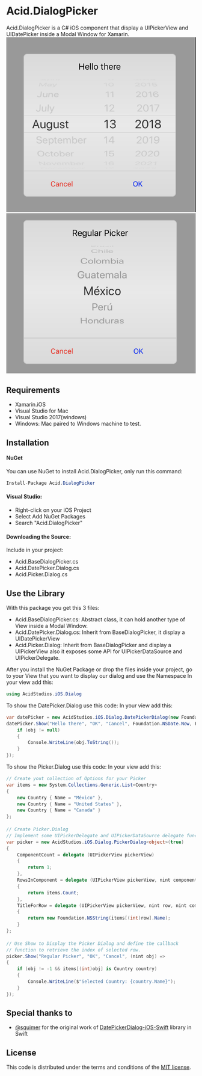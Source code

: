 # Acid.DialogPicker
Acid.DialogPicker is a C# iOS component that display a UIPickerView and UIDatePicker inside a Modal Window for Xamarin.
[![Date Picker](https://github.com/acidstudios/acid.dialogpicker/raw/master/images/datepicker.png)](https://github.com/acidstudios/acid.dialogpicker/tree/master/images)
[![Regular Picker](https://github.com/acidstudios/acid.dialogpicker/raw/master/images/picker.png)](https://github.com/acidstudios/acid.dialogpicker/tree/master/images)



## Requirements
* Xamarin.iOS
* Visual Studio for Mac
* Visual Studio 2017(windows)
* Windows: Mac paired to Windows machine to test.

## Installation
#### NuGet
You can use NuGet to install Acid.DialogPicker, only run this command:
```csharp
Install-Package Acid.DialogPicker
```
#### Visual Studio:
* Right-click on your iOS Project
* Select Add NuGet Packages
* Search "Acid.DialogPicker"

#### Downloading the Source:
Include in your project: 
* Acid.BaseDialogPicker.cs
* Acid.DatePicker.Dialog.cs
* Acid.Picker.Dialog.cs

## Use the Library
With this package you get this 3 files:
* Acid.BaseDialogPicker.cs: Abstract class, it can hold another type of View inside a Modal Window.
* Acid.DatePicker.Dialog.cs: Inherit from BaseDialogPicker, it display a UIDatePickerView
* Acid.Picker.Dialog: Inherit from BaseDialogPicker and display a UIPickerView also it exposes some API for UIPickerDataSource and UIPickerDelegate.

After you install the NuGet Package or drop the files inside your project, go to your View that you want to display our dialog and use the Namespace
In your view add this:

```csharp
using AcidStudios.iOS.Dialog
```

To show the DatePicker.Dialog use this code:
In your view add this:

```csharp
var datePicker = new AcidStudios.iOS.Dialog.DatePickerDialog(new Foundation.NSLocale("es_US"), true);
datePicker.Show("Hello there", "OK", "Cancel", Foundation.NSDate.Now, Foundation.NSDate.Now.AddSeconds(-40000), Foundation.NSDate.Now, UIDatePickerMode.Date,(Foundation.NSDate obj) => {
	if (obj != null)
	{
		Console.WriteLine(obj.ToString());
	}
});
```
To show the Picker.Dialog use this code:
In your view add this:

```csharp
// Create yout collection of Options for your Picker
var items = new System.Collections.Generic.List<Country>
{
	new Country { Name = "México" },
	new Country { Name = "United States" },
	new Country { Name = "Canada" }
};

// Create Picker.Dialog
// Implement some UIPickerDelegate and UIPickerDataSource delegate functions
var picker = new AcidStudios.iOS.Dialog.PickerDialog<object>(true)
{
	ComponentCount = delegate (UIPickerView pickerView)
	{
		return 1;
	},
	RowsInComponent = delegate (UIPickerView pickerView, nint component)
	{
		return items.Count;
	},
	TitleForRow = delegate (UIPickerView pickerView, nint row, nint component)
	{
		return new Foundation.NSString(items[(int)row].Name);
	}
};

// Use Show to Display the Picker Dialog and define the callback 
// function to retrieve the index of selected row.
picker.Show("Regular Picker", "OK", "Cancel", (nint obj) =>
{
	if (obj != -1 && items[(int)obj] is Country country)
	{
		Console.WriteLine($"Selected Country: {country.Name}");
	}
});
```

## Special thanks to
* [@squimer](https://github.com/wimagguc) for the original work of [DatePickerDialog-iOS-Swift](https://github.com/squimer/DatePickerDialog-iOS-Swift) library in Swift

## License

This code is distributed under the terms and conditions of the [MIT license](LICENSE).